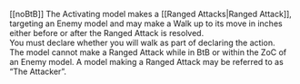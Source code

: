 [[noBtB]]
The Activating model makes a [[Ranged Attacks|Ranged Attack]], targeting an Enemy model and may make a Walk up to its move in inches either before or after the Ranged Attack is resolved.  
You must declare whether you will walk as part of declaring the action.  
The model cannot make a Ranged Attack while in BtB or within the ZoC of an Enemy model. A model making a Ranged Attack may be referred to as “The Attacker”.
